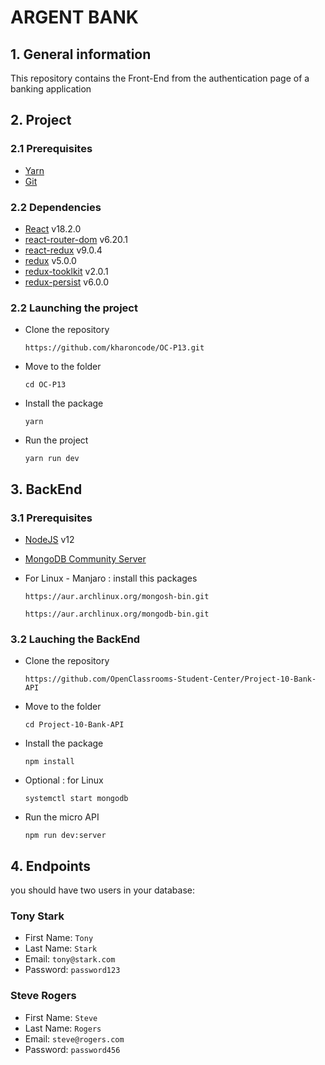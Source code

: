 # ARGENT BANK

## 1. General information

This repository contains the Front-End from the authentication page of a banking application

## 2. Project

### 2.1 Prerequisites

-  [Yarn](https://yarnpkg.com/)
-  [Git](https://git-scm.com/)

### 2.2 Dependencies

-  [React](https://reactjs.org/) v18.2.0
-  [react-router-dom](https://reactrouter.com/web/guides/quick-start) v6.20.1
-  [react-redux](https://react-redux.js.org/) v9.0.4
-  [redux](https://redux.js.org/) v5.0.0
-  [redux-tooklkit](https://redux-toolkit.js.org/) v2.0.1
-  [redux-persist](https://github.com/rt2zz/redux-persist) v6.0.0

### 2.2 Launching the project

-  Clone the repository

   `https://github.com/kharoncode/OC-P13.git`

-  Move to the folder

   `cd OC-P13`

-  Install the package

   `yarn`

-  Run the project

   `yarn run dev`

## 3. BackEnd

### 3.1 Prerequisites

-  [NodeJS](https://nodejs.org/en/) v12
-  [MongoDB Community Server](https://www.mongodb.com/try/download/community)

-  For Linux - Manjaro : install this packages

   `https://aur.archlinux.org/mongosh-bin.git`

   `https://aur.archlinux.org/mongodb-bin.git`

### 3.2 Lauching the BackEnd

-  Clone the repository

   `https://github.com/OpenClassrooms-Student-Center/Project-10-Bank-API`

-  Move to the folder

   `cd Project-10-Bank-API`

-  Install the package

   `npm install`

-  Optional : for Linux

   `systemctl start mongodb`

-  Run the micro API

   `npm run dev:server`

## 4. Endpoints

you should have two users in your database:

### Tony Stark

-  First Name: `Tony`
-  Last Name: `Stark`
-  Email: `tony@stark.com`
-  Password: `password123`

### Steve Rogers

-  First Name: `Steve`
-  Last Name: `Rogers`
-  Email: `steve@rogers.com`
-  Password: `password456`
